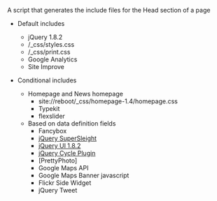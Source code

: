 A script that generates the include files for the Head section of a page

* Default includes
	* jQuery 1.8.2
	* /_css/styles.css
	* /_css/print.css
	* Google Analytics
	* Site Improve

* Conditional includes
	* Homepage and News homepage
		* site://reboot/_css/homepage-1.4/homepage.css
		* Typekit
		* flexslider
	* Based on data definition fields
		* Fancybox
		* [jQuery SuperSleight](http://allinthehead.com/retro/338/supersleight-jquery-plugin)
		* [jQuery UI 1.8.2](http://jqueryui.com)
		* [jQuery Cycle Plugin](http://jquery.malsup.com/cycle/)
		* [PrettyPhoto]
		* Google Maps API
		* Google Maps Banner javascript
		* Flickr Side Widget
		* jQuery Tweet